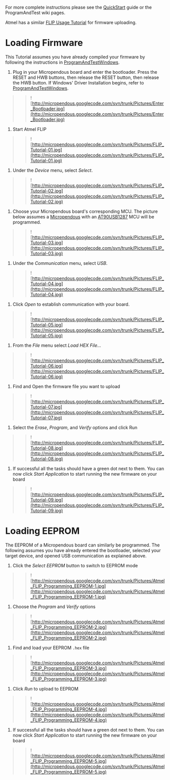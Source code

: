 For more complete instructions please see the [QuickStart](http://www.Micropendous.org/QuickStart) guide or the ProgramAndTest wiki pages.


Atmel has a similar [FLIP Usage Tutorial](http://atmel.com/dyn/resources/prod_documents/doc7769.pdf) for firmware uploading.



# Loading Firmware #

This Tutorial assumes you have already compiled your firmware by following the instructions in [ProgramAndTestWindows](ProgramAndTestWindows.md).

  1. Plug in your Micropendous board and enter the bootloader.  Press the RESET and HWB buttons, then release the RESET button, then release the HWB button.  If Windows' Driver Installation begins, refer to [ProgramAndTestWindows](ProgramAndTestWindows.md).
> > ![http://micropendous.googlecode.com/svn/trunk/Pictures/Enter_Bootloader.jpg](http://micropendous.googlecode.com/svn/trunk/Pictures/Enter_Bootloader.jpg)
  1. Start Atmel FLIP
> > ![http://micropendous.googlecode.com/svn/trunk/Pictures/FLIP_Tutorial-01.jpg](http://micropendous.googlecode.com/svn/trunk/Pictures/FLIP_Tutorial-01.jpg)
  1. Under the _Device_ menu, select _Select_.
> > ![http://micropendous.googlecode.com/svn/trunk/Pictures/FLIP_Tutorial-02.jpg](http://micropendous.googlecode.com/svn/trunk/Pictures/FLIP_Tutorial-02.jpg)
  1. Choose your Micropendous board's corresponding MCU.  The picture below assumes a [Micropendous](Micropendous.md) with an [AT90USB1287](http://www.atmel.com/dyn/products/product_card.asp?PN=AT90USB1287) MCU will be programmed.
> > ![http://micropendous.googlecode.com/svn/trunk/Pictures/FLIP_Tutorial-03.jpg](http://micropendous.googlecode.com/svn/trunk/Pictures/FLIP_Tutorial-03.jpg)
  1. Under the _Communication_ menu, select _USB_.
> > ![http://micropendous.googlecode.com/svn/trunk/Pictures/FLIP_Tutorial-04.jpg](http://micropendous.googlecode.com/svn/trunk/Pictures/FLIP_Tutorial-04.jpg)
  1. Click _Open_ to establish communication with your board.
> > ![http://micropendous.googlecode.com/svn/trunk/Pictures/FLIP_Tutorial-05.jpg](http://micropendous.googlecode.com/svn/trunk/Pictures/FLIP_Tutorial-05.jpg)
  1. From the _File_ menu select _Load HEX File..._
> > ![http://micropendous.googlecode.com/svn/trunk/Pictures/FLIP_Tutorial-06.jpg](http://micropendous.googlecode.com/svn/trunk/Pictures/FLIP_Tutorial-06.jpg)
  1. Find and Open the firmware file you want to upload
> > ![http://micropendous.googlecode.com/svn/trunk/Pictures/FLIP_Tutorial-07.jpg](http://micropendous.googlecode.com/svn/trunk/Pictures/FLIP_Tutorial-07.jpg)
  1. Select the _Erase_, _Program_, and _Verify_ options and click Run
> > ![http://micropendous.googlecode.com/svn/trunk/Pictures/FLIP_Tutorial-08.jpg](http://micropendous.googlecode.com/svn/trunk/Pictures/FLIP_Tutorial-08.jpg)
  1. If successful all the tasks should have a green dot next to them.  You can now click _Start Application_ to start running the new firmware on your board
> > ![http://micropendous.googlecode.com/svn/trunk/Pictures/FLIP_Tutorial-09.jpg](http://micropendous.googlecode.com/svn/trunk/Pictures/FLIP_Tutorial-09.jpg)


# Loading EEPROM #

The EEPROM of a Micropendous board can similarly be programmed.  The following assumes you have already entered the bootloader, selected your target device, and opened USB communication as explained above.

  1. Click the _Select EEPROM_ button to switch to EEPROM mode
> > ![http://micropendous.googlecode.com/svn/trunk/Pictures/Atmel_FLIP_Programming_EEPROM-1.jpg](http://micropendous.googlecode.com/svn/trunk/Pictures/Atmel_FLIP_Programming_EEPROM-1.jpg)
  1. Choose the _Program_ and _Verify_ options
> > ![http://micropendous.googlecode.com/svn/trunk/Pictures/Atmel_FLIP_Programming_EEPROM-2.jpg](http://micropendous.googlecode.com/svn/trunk/Pictures/Atmel_FLIP_Programming_EEPROM-2.jpg)
  1. Find and load your EEPROM `.hex` file
> > ![http://micropendous.googlecode.com/svn/trunk/Pictures/Atmel_FLIP_Programming_EEPROM-3.jpg](http://micropendous.googlecode.com/svn/trunk/Pictures/Atmel_FLIP_Programming_EEPROM-3.jpg)
  1. Click _Run_ to upload to EEPROM
> > ![http://micropendous.googlecode.com/svn/trunk/Pictures/Atmel_FLIP_Programming_EEPROM-4.jpg](http://micropendous.googlecode.com/svn/trunk/Pictures/Atmel_FLIP_Programming_EEPROM-4.jpg)
  1. If successful all the tasks should have a green dot next to them.  You can now click _Start Application_ to start running the new firmware on your board
> > ![http://micropendous.googlecode.com/svn/trunk/Pictures/Atmel_FLIP_Programming_EEPROM-5.jpg](http://micropendous.googlecode.com/svn/trunk/Pictures/Atmel_FLIP_Programming_EEPROM-5.jpg)